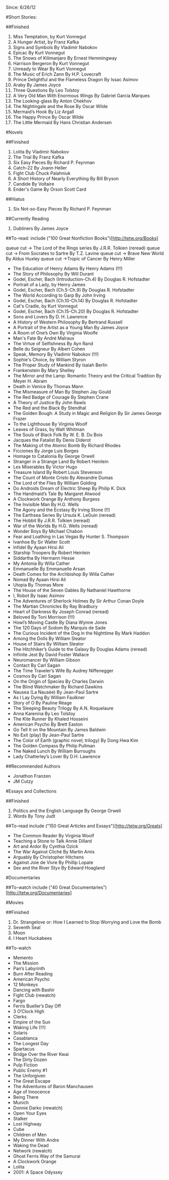 Since: 6/26/12

#Short Stories:

##Finished
1. Miss Temptation, by Kurt Vonnegut
2. A Hunger Artist, by Franz Kafka
3. Signs and Symbols By Vladimir Nabokov
4. Epicac By Kurt Vonnegut
5. The Snows of Kilimanjaro By Ernest Hemmingway
6. Harrison Bergeron By Kurt Vonnegut
7. Unready to Wear By Kurt Vonnegut
8. The Music of Erich Zann By H.P. Lovecraft
9. Prince Delightful and the Flameless Dragon By Issac Asimov
10. Araby By James Joyce
11. Three Questions By Leo Tolstoy
12. A Very Old Man With Enormous Wings By Gabriel Garcia Marques
13. The Looking-glass By Anton Chekhov
14. The Nightingale and the Rose By Oscar Wilde
15. Mermaid’s Hook By Liz Argall
16. The Happy Prince By Oscar Wilde
17. The Little Mermaid By Hans Christian Andersen

#Novels

##Finished
1. Lolita By Vladimir Nabokov
2. The Trial By Franz Kafka
3. Six Easy Pieces By Richard P. Feynman
4. Catch-22 By Joann  Heller
5. Fight Club Chuck Palahniuk
6. A Short History of Nearly Everything By Bill Bryson
7. Candide By Voltaire
8. Ender's Game By Orson Scott Card

##Hiatus
1. Six Not-so-Easy Pieces By Richard P. Feynman

##Currently Reading
1. Dubliners By James Joyce

##To-read:
include ("100 Great Nonfiction Books")[http://tetw.org/Books]

queue cut -> The Lord of the Rings series By J.R.R. Tolkien (reread)
queue cut -> From Socrates to Sartre By T.Z. Lavine
queue cut -> Brave New World By Aldus Huxley
queue cut ->Tropic of Cancer By Henry Miller
* The Education of Henry Adams By Henry Adams (!!!)
* The Story of Philosophy By Will Durant
* Godel, Escher, Bach (Introduction-Ch.4) By Douglas R. Hofstadter
* Portrait of a Lady, by Henry James
* Godel, Escher, Bach (Ch.5-Ch.9) By Douglas R. Hofstadter
* The World According to Garp By John Irving
* Godel, Escher, Bach (Ch.10-Ch.14) By Douglas R. Hofstadter
* Cat's Cradle, by Kurt Vonnegut
* Godel, Escher, Bach (Ch.15-Ch.20) By Douglas R. Hofstadter
* Sons and Lovers By D. H. Lawrence
* A History of Western Philosophy By Bertrand Russell
* A Portrait of the Artist as a Young Man By James Joyce
* A Room of One’s Own By Virginia Woolfe
* Man's Fate By André Malraux
* The Virtue of Selfishness By Ayn Rand
* Belle du Seigneur By Albert Cohen
* Speak, Memory By Vladimir Nabokov (!!!)
* Sophie's Choice, by William Styron
* The Proper Study of Mankind By Isaiah Berlin
* Frankenstein By Mary Shelley
* The Mirror and the Lamp: Romantic Theory and the Critical Tradition By Meyer H. Abram
* Death in Venice By Thomas Mann
* The Mismeasure of Man By Stephen Jay Gould
* The Red Badge of Courage By Stephen Crane
* A Theory of Justice By John Rawls
* The Red and the Black By Stendhal
* The Golden Bough: A Study in Magic and Religion By Sir James George Frazer
* To the Lighthouse By Virginia Woolf
* Leaves of Grass, by Walt Whitman
* The Souls of Black Folk By W. E. B. Du Bois
* Jacques the Fatalist By Denis Diderot
* The Making of the Atomic Bomb By Richard Rhodes
* Ficciones By Jorge Luis Borges
* Homage to Catalonia By George Orwell
* Stranger in a Strange Land By Robert Heinlein
* Les Miserables By Victor Hugo
* Treasure Island By Robert Louis Stevenson
* The Count of Monte Cristo By Alexandre Dumas
* The Lord of the Flies By William Golding
* Do Androids Dream of Electric Sheep By Philip K. Dick
* The Handmaid’s Tale By Margaret Atwood
* A Clockwork Orange By Anthony Burgess
* The Invisible Man By H.G. Wells
* The Agony and the Ecstasy By Irving Stone (!!)
* The Earthsea Series By Ursula K. LeGuin (reread)
* The Hobbit By J.R.R. Tolkien (reread)
* War of the Worlds By H.G. Wells (reread)
* Wonder Boys By Michael Chabon
* Fear and Loathing in Las Vegas By Hunter S. Thompson
* Ivanhoe By Sir Walter Scott
* Infidel By Ayaan Hirsi Ali
* Starship Troopers By Robert Heinlein
* Siddartha By Hermann Hesse
* My Antonia By Willa Cather
* Emmanuelle By Emmanuelle Arsan
* Death Comes for the Archbishop By Willa Cather
* Nomad By Ayaan Hirsi Ali
* Utopia By Thomas More
* The House of the Seven Gables By Nathaniel Hawthorne
* I, Robot By Isaac Asimov
* The Adventures of Sherlock Holmes By Sir Arthur Conan Doyle
* The Martian Chronicles By Ray Bradbury
* Heart of Darkness By Joseph Conrad (reread)
* Beloved By Toni Morrison (!!!)
* Howl’s Moving Castle By Diana Wynne Jones
* The 120 Days of Sodom By Marquis de Sade
* The Curious Incident of the Dog in the Nighttime By Mark Haddon
* Among the Dolls By William Sleator
* House of Stairs By William Sleator
* The Hitchhiker’s Guide to the Galaxy By Douglas Adams (reread)
* Infinite Jest By David Foster Wallace
* Neuromancer By William Gibson
* Contact By Carl Sagan
* The Time Traveler’s Wife By Audrey Niffenegger
* Cosmos By Carl Sagan
* On the Origin of Species By Charles Darwin
* The Blind Watchmaker By Richard Dawkins
* Nausea (La Nausée) By Jean-Paul Sartre
* As I Lay Dying By William Faulkner
* Story of O By Pauline Réage
* The Sleeping Beauty Trilogy By A.N. Roquelaure
* Anna Karenina By Leo Tolstoy
* The Kite Runner By Khaled Hosseini
* American Psycho By Brett Easton
* Go Tell It on the Mountain By James Baldwin
* No Exit (play) By Jean-Paul Sartre
* The Color of Earth (graphic novel; trilogy) By Dong Hwa Kim
* The Golden Compass By Philip Pullman
* The Naked Lunch By William Burroughs
* Lady Chatterley’s Lover By D.H. Lawrence

##Recommended Authors
* Jonathon Franzen
* JM Cutzy

#Essays and Collections

##Finished
1. Politics and the English Language By George Orwell
2. Words By Tony Judt

##To-read
include ("150 Great Articles and Essays")[http://tetw.org/Greats]

* The Common Reader By Virginia Woolf
* Teaching a Stone to Talk Annie Dillard
* Art and Ardor By Cynthia Ozick
* The War Against Cliché By Martin Amis
* Arguably By Christopher Hitchens
* Against Joie de Vivre By Phillip Lopate
* Sex and the River Styx By Edward Hoagland

#Documentaries

##To-watch
include ("40 Great Documentaries")[http://tetw.org/Documentaries]

#Movies

##Finished
1. Dr. Strangelove or: How I Learned to Stop Worrying and Love the Bomb
2. Seventh Seal
3. Moon
4. I Heart Huckabees

##To-watch
* Memento
* The Mission
* Pan’s Labyrinth
* Burn After Reading
* American Psycho
* 12 Monkeys
* Dancing with Bashir
* Fight Club (rewatch)
* Fargo
* Ferris Bueller’s Day Off
* 3 O’Clock High
* Clerks
* Empire of the Sun
* Waking Life (!!!)
* Solaris
* Casablanca
* The Longest Day
* Spartacus
* Bridge Over the River Kwai
* The Dirty Dozen
* Pulp Fiction
* Public Enemy #1
* The Unforgiven
* The Great Escape
* The Adventures of Baron Manchausen
* Age of Innocence
* Being There
* Munich
* Donnie Darko (rewatch)
* Open Your Eyes
* Stalker
* Lost Highway
* Cube
* Children of Men
* My Dinner With Andre
* Waking the Dead
* Network (rewatch)
* Ghost Ferris Way of the Samurai
* A Clockwork Orange
* Lolita
* 2001: A Space Odyssey
